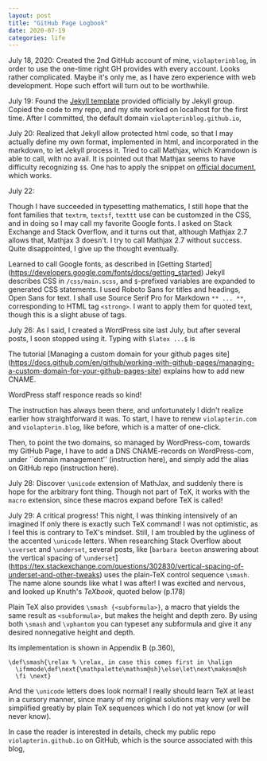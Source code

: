 ```yaml
---
layout: post
title: "GitHub Page Logbook"
date: 2020-07-19
categories: life
---
```


July 18, 2020:
Created the 2nd GitHub account of mine, `violapterinblog`, in order to use the one-time right GH provides with every account.
Looks rather complicated. Maybe it's only me, as I have zero experience with web development.
Hope such effort will turn out to be worthwhile.

July 19:
Found the [Jekyll template](https://github.com/jekyll/example) provided officially by Jekyll group.
Copied the code to my repo, and my site worked on localhost for the first time.
After I committed, the default domain `violapterinblog.github.io`, 

July 20:
Realized that Jekyll allow protected html code, so that I may actually define my own format, implemented in html, and incorporated in the markdown, to let Jekyll process it.
Tried to call Mathjax, which Kramdown is able to call, with no avail.
It is pointed out that Mathjax seems to have difficulty recognizing `$$`.
One has to apply the snippet on [official document](http://docs.mathjax.org/en/latest/upgrading/v2.html#changes-in-the-mathjax-api), which works.

July 22:

Though I have succeeded in typesetting mathematics, I still hope that the font families that `textrm`, `textsf`, `texttt` use can be customzed in the CSS, and in doing so I may call my favorite Google fonts.
I asked on Stack Exchange and Stack Overflow, and it turns out that, although Mathjax 2.7 allows that, Mathjax 3 doesn't.
I try to call Mathjax 2.7 without success.
Quite disappointed, I give up the thought eventually.

Learned to call Google fonts, as described in
  [Getting Started]
  (https://developers.google.com/fonts/docs/getting_started)
Jekyll describes CSS in `/css/main.scss`, and `$`-prefixed variables are expanded to generated CSS statements.
I used Roboto Sans for titles and headings, Open Sans for text.
I shall use Source Serif Pro for Markdown `** ... **`, corresponding to HTML tag `<strong>`.
I want to apply them for quoted text, though this is a slight abuse of tags.

July 26: 
As I said, I created a WordPress site last July, but after several posts, I soon stopped using it.
Typing with `$latex ...$` is 

The tutorial
  [Managing a custom domain for your github pages site]
  (https://docs.github.com/en/github/working-with-github-pages/managing-a-custom-domain-for-your-github-pages-site)
  explains how to add new CNAME.

WordPress staff responce reads so kind!

The instruction has always been there, and unfortunately I didn't realize earlier how straightforward it was.
To start, I have to renew `violapterin.com` and `violapterin.blog`, like before, which is a matter of one-click.

Then, to point the two domains, so managed by WordPress-com, towards my GitHub Page, I have to add a DNS CNAME-records  on WordPress-com, under ``domain management'' (instruction here),
and simply add the alias on GitHub repo (instruction here).

July 28:
Discover `\unicode` extension of MathJax, and suddenly there is hope for the arbitrary font thing.
Though not part of TeX, it works with the `macro` extension, since these macros expand before TeX is called!

July 29:
A critical progress!
This night, I was thinking intensively of an imagined 
If only there is exactly such TeX command!
I was not optimistic, as I feel this is contrary to TeX's mindset.
Still, I am troubled by the ugliness of the accented `\unicode` letters.
When researching Stack Overflow about `\overset` and `\underset`, several posts, like
  [`barbara beeton` answering about the vertical spacing of `\underset`]
  (https://tex.stackexchange.com/questions/302830/vertical-spacing-of-underset-and-other-tweaks)
uses the plain-TeX control sequence `\smash`.
The name alone sounds like what I was after!
I was excited and nervous, and looked up Knuth's *TeXbook*, quoted below (p.178)

  Plain TeX also provides `\smash {<subformula>}`, a macro that yields the same result as `<subformula>`, but makes the height and depth zero.
  By using both `\smash` and `\vphantom` you can typeset any subformula and give it any desired nonnegative height and depth.

Its implementation is shown in Appendix B (p.360),

    \def\smash{\relax % \relax, in case this comes first in \halign
      \ifmmode\def\next{\mathpalette\mathsm@sh}\else\let\next\makesm@sh
      \fi \next}

And the `\unicode` letters does look normal!
I really should learn TeX at least in a cursory manner, since many of my original solutions may very well be simplified greatly by plain TeX sequences which I do not yet know (or will never know).

<!----->
In case the reader is interested in details, check my public repo `violapterin.github.io` on GitHub, which is the source associated with this blog, 
